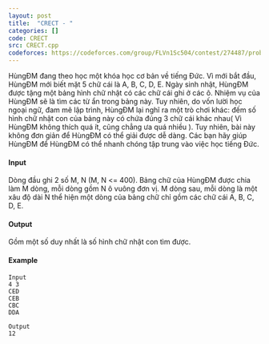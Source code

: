 ```yaml
---
layout: post
title:  "CRECT - "
categories: []
code: CRECT
src: CRECT.cpp
codeforces: https://codeforces.com/group/FLVn1Sc504/contest/274487/problem/T
---
```




  


HùngĐM đang theo học một khóa học cơ bản về tiếng Đức. Vì mới bắt đầu, HùngĐM mới biết mặt 5 chữ cái là A, B, C, D, E. Ngày sinh nhật, HùngĐM được tặng một bảng hình chữ nhật có các chữ cái ghi ở các ô. Nhiệm vụ của HùngĐM sẽ là tìm các từ ẩn trong bảng này. Tuy nhiên, do vốn lười học ngoại ngữ, đam mê lập trình, HùngĐM lại nghĩ ra một trò chơi khác: đếm số hình chữ nhật con của bảng này có chứa đúng 3 chữ cái khác nhau( Vì HùngĐM không thích quá ít, cũng chẳng ưa quá nhiều ). Tuy nhiên, bài này không đơn giản để HùngĐM có thể giải được dễ dàng. Các bạn hãy giúp HùngĐM để HùngĐM có thể nhanh chóng tập trung vào việc học tiếng Đức.

#### Input

Dòng đầu ghi 2 số M, N (M, N <= 400). Bảng chữ của HùngĐM được chia làm M dòng, mỗi dòng gồm N ô vuông đơn vị. M dòng sau, mỗi dòng là một xâu độ dài N thể hiện một dòng của bảng chữ chỉ gồm các chữ cái A, B, C, D, E.

#### Output

Gồm một số duy nhất là số hình chữ nhật con tìm được.

#### Example

```
Input
4 3
CED
CEB
CBC
DDA

Output
12

```

<!--more-->

